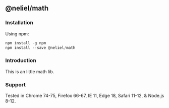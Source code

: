 ## @neliel/math

### Installation

Using npm:

```javascript
npm install -g npm
npm install --save @neliel/math
```

### Introduction

This is an little math lib.

### Support

Tested in Chrome 74-75, Firefox 66-67, IE 11, Edge 18, Safari 11-12, & Node.js 8-12.